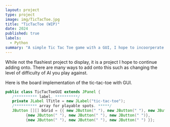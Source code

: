 ```yaml
---
layout: project
type: project
image: img/TicTacToe.jpg
title: "TicTacToe (WIP)"
date: 2024
published: true
labels:
  - Python
summary: "A simple Tic Tac Toe game with a GUI, I hope to incoorperate AI into."
---
```


While not the flashiest project to display, it is a project I hope to continue adding onto. There are many ways to add onto this such as changing the level of difficulty of AI you play against.

Here is the board implementation of the tic-tac-toe with GUI.

``` java
public class TicTacToeGUI extends JPanel {
   /********** label. **********/
   private JLabel lTitle = new JLabel("tic-tac-toe");
   /********** array for playable spots. *****/
   JButton [][] bGrid = {{ new JButton(" "), new JButton(" "), new JButton(" ")},
         {new JButton(" "), new JButton(" "), new JButton(" ")},
         {new JButton(" "), new JButton(" "), new JButton(" ") }};
   
```
